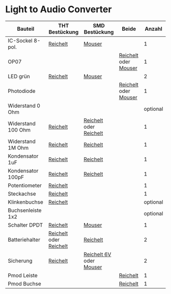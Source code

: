 # Light to Audio Converter

|Bauteil|THT Bestückung|SMD Bestückung| Beide | Anzahl |
|-------|--------------|--------------|-------|--------|
| IC-Sockel 8-pol. |[Reichelt](https://www.reichelt.de/ic-sockel-8-polig-superflach-gedreht-vergold--gs-8p-p8231.html?&trstct=pos_1&nbc=1)|[Mouser](https://www.mouser.de/ProductDetail/Preci-dip/110-87-316-41-105161?qs=FtMuP6KVi2QHQp3JIt8WoQ%3D%3D)||1|
|OP07|||[Reichelt](https://www.reichelt.de/operationsverstaerker-1-fach-0-3-v-s-600-khz-dip-8-op-07-cp-p13624.html?&trstct=pos_1&nbc=1) oder [Mouser](https://www.mouser.de/ProductDetail/Texas-Instruments/OP07CP?qs=6gY4t2uohMymBHeKbShN1A%3D%3D)|1|
|LED grün|[Reichelt](https://www.reichelt.de/led-3-mm-bedrahtet-gruen-60-mcd-34--kbt-l-7104sgc-p230840.html?&trstct=pol_0&nbc=1)|[Mouser](https://www.mouser.de/ProductDetail/Vishay-Semiconductors/VLDTG1232G-08?qs=vLWxofP3U2zDV0hybC0Sqg%3D%3D)||2|
|Photodiode|||[Reichelt](https://www.reichelt.de/silizium-pin-fotodiode-400-1100nm-40-5-mm-sfh-203-p60568.html?&trstct=pos_8&nbc=1) oder [Mouser](https://www.mouser.de/ProductDetail/ams-OSRAM/SFH-203?qs=nTDll3UaDK5tSfK%252By9U02Q%3D%3D)|1|
|Widerstand 0 Ohm||||optional|
|Widerstand 100 Ohm|[Reichelt](https://www.reichelt.de/widerstand-metallschicht-100-ohm-0207-0-6-w-1--metall-100-p11457.html?&trstct=pol_1&nbc=1)| [Reichelt](https://www.reichelt.de/smd-widerstand-0805-100-ohm-125-mw-1--smd-0805-100-p32874.html?&trstct=pol_1&nbc=1) oder [Reichelt](https://www.reichelt.de/smd-widerstand-0805-100-ohm-125-mw-1--wal-wr08x1000ftl-p346578.html?&trstct=pol_2&nbc=1) ||1|
|Widerstand 1M Ohm|[Reichelt](https://www.reichelt.de/widerstand-metallschicht-1-0-mohm-0207-0-6-w-1--metall-1-00m-p11404.html?&trstct=pol_1&nbc=1)|[Reichelt](https://www.reichelt.de/smd-widerstand-0805-1-0-mohm-125-mw-1--smd-0805-1-00m-p32922.html?&trstct=pol_3&nbc=1)||1|
|Kondensator 1uF|[Reichelt](https://www.reichelt.de/vielschicht-keramikkondensator-1-0-20--z5u-5-1-0--p22985.html?&trstct=pol_0&nbc=1)|[Reichelt](https://www.reichelt.de/vielschicht-kerko-1-0-f-16v-85-c-kem-y5v0805-1-0u-p207083.html?&trstct=pol_1&nbc=1)||1|
|Kondensator 100pF|[Reichelt](https://www.reichelt.de/vielschicht-kerko-100-pf-50-100-v-npo-5-rm-2-5-npo-2-5-100p-p13495.html?&trstct=pos_1&nbc=1)|[Reichelt](https://www.reichelt.de/smd-vielschicht-0805-100-pf-cog-5-50v-npo-g0805-100p-p13512.html?&trstct=pol_1&nbc=1)||1|
|Potentiometer|[Reichelt](https://www.reichelt.de/einstellpotentiometer-liegend-5-0-kohm-15-mm-pt-15-l-5-0k-p14957.html?&trstct=pol_1&nbc=1)|||1|
|Steckachse|[Reichelt](https://www.reichelt.de/steckachse-fuer-trimmer-pt-15-schwarz-pih-5272-black-p239880.html?&trstct=pol_5&nbc=1)|||1|
|Klinkenbuchse|[Reichelt](https://www.reichelt.de/klinkeneinbaubuchse-3-5-mm-stereo-ebs-35-p7301.html?&trstct=pos_0&nbc=1)|||optional|
|Buchsenleiste 1x2||||optional|
|Schalter DPDT|[Reichelt](https://www.reichelt.de/schiebeschalter-gerade-rm2-54-2x-ein-ein-ss-25146-nh-p105711.html?&trstct=pol_9&nbc=1)|[Mouser](https://www.mouser.de/ProductDetail/CK/JS202011SCQN?qs=LgMIjt8LuD95JYWxZ7NvZA%3D%3D)||1|
|Batteriehalter|[Reichelt](https://www.reichelt.de/knopfzellenhalter-fuer-1-20-mm-halter-mpd2-p213336.html?&trstct=pol_1&nbc=1) oder [Reichelt](https://www.reichelt.de/knopfzellenhalter-fuer-20-mm-kzh-20-1-p44621.html?search=KZH+20-1)|[Reichelt](https://www.reichelt.de/knopfzellenclip-fuer-20-mm-smd-kzh-20smd-2-p74686.html?&trstct=pol_2&nbc=1)||2|
|Sicherung|[Reichelt](https://www.reichelt.de/rueckstellende-sicherungen-400-ma-litt-rxef020-p242419.html?&trstct=pol_3&nbc=1)|[Reichelt 6V](https://www.reichelt.de/ptc-sicherung-smd-0805-6v-350ma-rueckstellend-ptc-fsmd0350805-p279337.html?&trstct=pol_0&nbc=1) oder [Mouser](https://www.mouser.de/ProductDetail/Littelfuse/RF5051-000?qs=DPoM0jnrROXxcTdRBV4RLg%3D%3D)||2|
|Pmod Leiste|||[Reichelt](https://www.reichelt.de/40pol-stiftleiste-gewinkelt-rm-2-54-sl-1x40w-2-54-p19507.html?&trstct=vrt_pdn&nbc=1)|1|
|Pmod Buchse|||[Reichelt](https://www.reichelt.de/20pol-buchsenl-gewinkelt-rm-2-54-h-8-5mm-bl-1x20w8-2-54-p51847.html?search=bl+1x20)|1|
